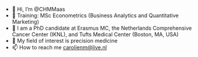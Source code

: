 - 👋 Hi, I’m @CHMMaas
- 👀 Training: MSc Econometrics (Business Analytics and Quantitative Marketing)
- 🌱 I am a PhD candidate at Erasmus MC, the Netherlands Comprehensive Cancer Center (IKNL), and Tufts Medical Center (Boston, MA, USA)
- 💞️ My field of interest is precision medicine
- 📫 How to reach me carolienm@live.nl

<!---
CHMMaas/CHMMaas is a ✨ special ✨ repository because its `README.md` (this file) appears on your GitHub profile.
You can click the Preview link to take a look at your changes.
--->
